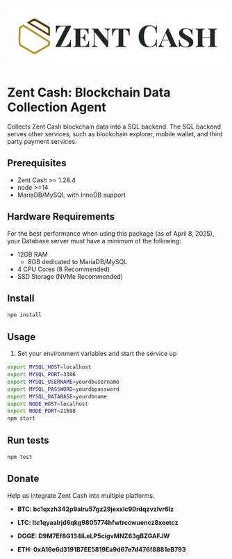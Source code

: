 ![Zent Cash](https://github.com/ZentCashFoundation/brand/blob/master/logo/wordmark/zentcash_wordmark_color.png "Zent Cash")
# Zent Cash: Blockchain Data Collection Agent
Collects Zent Cash blockchain data into a SQL backend. The SQL backend serves other services, such as blockchain explorer, mobile wallet, and third party payment services. 

## Prerequisites

- Zent Cash >= 1.28.4
- node >=14
- MariaDB/MySQL with InnoDB support

## Hardware Requirements

For the best performance when using this package (as of April 8, 2025), your Database server must have a minimum of the following:

* 12GB RAM
  * 8GB dedicated to MariaDB/MySQL
* 4 CPU Cores (8 Recommended)
* SSD Storage (NVMe Recommended)

## Install

```sh
npm install
```

## Usage

1) Set your environment variables and start the service up

```sh
export MYSQL_HOST=localhost
export MYSQL_PORT=3306
export MYSQL_USERNAME=yourdbusername
export MYSQL_PASSWORD=yourdbpassword
export MYSQL_DATABASE=yourdbname
export NODE_HOST=localhost
export NODE_PORT=21698
npm start
```

## Run tests

```sh
npm test
```

## Donate
Help us integrate Zent Cash into multiple platforms.
- **BTC: bc1qxzh342p9alru57gz29jexxlc90rdqzvzlvr6lz**

- **LTC: ltc1qyaalrjd6qkg9805774hfwtrccwuencz8xeetcz**

- **DOGE: D9M7Ef8G134iLeLP5cigvMNZ63gBZGAFJW**

- **ETH: 0xA16e6d3191B7EE5819Ea9d67e7d476f8881eB793**